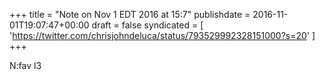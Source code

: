 +++
title = "Note on Nov 1 EDT 2016 at 15:7"
publishdate = 2016-11-01T19:07:47+00:00
draft = false
syndicated = [ 'https://twitter.com/chrisjohndeluca/status/793529992328151000?s=20' ]
+++

N:fav l3
